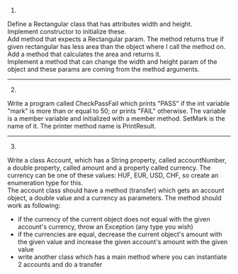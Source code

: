 1.

Define a Rectangular class that has attributes width and height.  
Implement constructor to initialize these.  
Add method that expects a Rectangular param.
The method returns true if given rectangular has less area than the object where I call the method on.  
Add a method that calculates the area and returns it.  
Implement a method that can change the width and height param of the object
and these params are coming from the method arguments.

----------

2.

Write a program called CheckPassFail
which prints "PASS" if the int variable "mark" is more than or equal to 50; or prints "FAIL" otherwise.
The variable is a member variable and initialized with a member method. SetMark is the name of it.
The printer method name is PrintResult.

----------

3.

Write a class Account, which has a String property, called accountNumber, a double property,
called amount and a property called currency.
The currency can be one of these values: HUF, EUR, USD, CHF, so create an enumeration type for this.  
The account class should have a method (transfer)
which gets an account object, a double value and a currency as parameters.
The method should work as following:
* if the currency of the current object does not equal with the given account's currency,
  throw an Exception (any type you wish)
* if the currencies are equal, decrease the current object's amount with the given value
  and increase the given account's amount with the given value
* write another class which has a main method where you can instantiate 2 accounts and do a transfer
